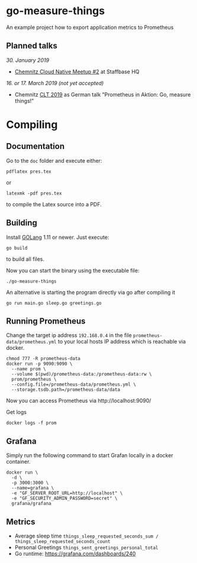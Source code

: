 # go-measure-things
An example project how to export application metrics to Prometheus


## Planned talks

*30. January 2019* 
- [Chemnitz Cloud Native Meetup #2](https://www.meetup.com/de-DE/Chemnitz-Cloud-Native-Meetup/events/257370642/) at Staffbase HQ 

*16. or 17. March 2019 (not yet accepted)*
- Chemnitz [CLT 2019](https://chemnitzer.linux-tage.de/2019/) as German talk "Prometheus in Aktion: Go, measure things!" 


# Compiling

## Documentation

Go to the `doc` folder and execute either:

```
pdflatex pres.tex
```
or 

```
latexmk -pdf pres.tex
```

to compile the Latex source into a PDF.


## Building

Install [GOLang](https://golang.org/doc/install) 1.11 or newer.
Just execute:

```
go build
```

to build all files.

Now you can start the binary using the executable file: 
```
./go-measure-things
```

An alternative is starting the program directly via go after compiling it
```
go run main.go sleep.go greetings.go
```


## Running Prometheus
Change the target ip address `192.168.0.4` in the file `prometheus-data/prometheus.yml`
to your local hosts IP address which is reachable via docker. 

```
chmod 777 -R prometheus-data
docker run -p 9090:9090 \
  --name prom \
  --volume $(pwd)/prometheus-data:/prometheus-data:rw \
  prom/prometheus \
  --config.file=/prometheus-data/prometheus.yml \
  --storage.tsdb.path=/prometheus-data/data
```

Now you can access Prometheus via http://localhost:9090/

Get logs 
```
docker logs -f prom
```

## Grafana

Simply run the following command to start Grafan locally in a docker container.

```
docker run \
  -d \
  -p 3000:3000 \
  --name=grafana \
  -e "GF_SERVER_ROOT_URL=http://localhost" \
  -e "GF_SECURITY_ADMIN_PASSWORD=secret" \
  grafana/grafana
```

## Metrics

* Average sleep time `things_sleep_requested_seconds_sum / things_sleep_requested_seconds_count`
* Personal Greetings `things_sent_greetings_personal_total`
* Go runtime: https://grafana.com/dashboards/240